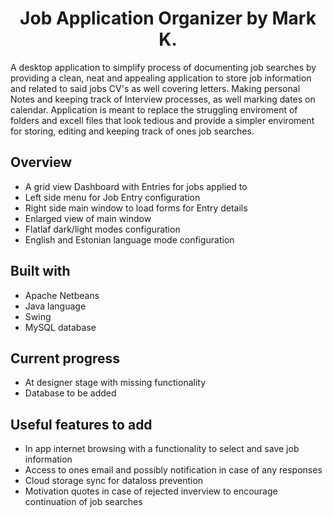 <h1 align="center">Job Application Organizer by Mark K.</h1>

A desktop application to simplify process of documenting job searches by providing a clean, neat and appealing application to store job information and related to said jobs CV's as well covering letters. Making personal Notes and keeping track of Interview processes, as well marking dates on calendar. Application is meant to replace the struggling enviroment of folders and excell files that look tedious and provide a simpler enviroment for storing, editing and keeping track of ones job searches.

## Overview
- A grid view Dashboard with Entries for jobs applied to
- Left side menu for Job Entry configuration
- Right side main window to load forms for Entry details
- Enlarged view of main window
- Flatlaf dark/light modes configuration
- English and Estonian language mode configuration

## Built with
- Apache Netbeans
- Java language
- Swing
- MySQL database

## Current progress
- At designer stage with missing functionality
- Database to be added

## Useful features to add
- In app internet browsing  with a functionality to select and save job information
- Access to ones email and possibly notification in case of any responses
- Cloud storage sync for dataloss prevention
- Motivation quotes in case of rejected inverview to encourage continuation of job searches
